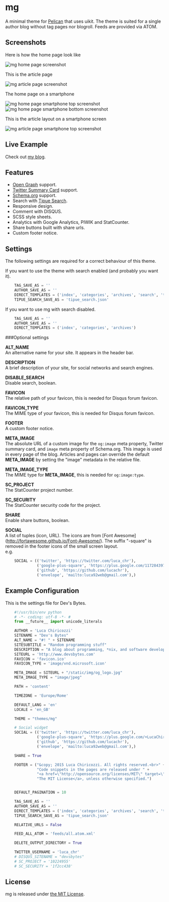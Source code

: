 mg
==============

A minimal theme for [Pelican](http://blog.getpelican.com/) that uses uikit.
The theme is suited for a single author blog without tag pages nor
blogroll. Feeds are provided via ATOM.


Screenshots 
--------------

Here is how the home page look like

![mg home page screenshot](https://raw.githubusercontent.com/lucachr/pelican-mg/master/home-page-screenshot.png)

This is the article page

![mg article page screenshot](https://raw.githubusercontent.com/lucachr/pelican-mg/master/article-screenshot.png)

The home page on a smartphone 

![mg home page smartphone top screenshot](https://github.com/lucachr/pelican-mg/blob/master/home-page-smartphone-top.png)
![mg home page smartphone bottom screenshot](https://github.com/lucachr/pelican-mg/blob/master/home-page-smartphone-bottom.png)

This is the article layout on a smartphone screen

![mg article page smartphone top screenshot](https://raw.githubusercontent.com/lucachr/pelican-mg/master/article-page-smartphone-top.png)

Live Example
--------------
Check out [my blog](http://www.devsbytes.com).

Features
--------------

* [Open Graph](http://ogp.me) support.
* [Twitter Summary Card](https://dev.twitter.com/cards/types/summary) support.
* [Schema.org](http://schema.org) support.
* Search with [Tipue Search](http://www.tipue.com/search).
* Responsive design.
* Comment with DISQUS.
* SCSS style sheets.
* Analytics with Google Analytics, PIWIK and StatCounter.
* Share buttons built with share urls.
* Custom footer notice.

Settings
--------------

The following settings are required for a correct behaviour of this theme.

If you want to use the theme with search enabled (and probably you want it).

```python
    TAG_SAVE_AS = ''
    AUTHOR_SAVE_AS = ''
    DIRECT_TEMPLATES = ('index', 'categories', 'archives', 'search', 'tipue_search')
    TIPUE_SEARCH_SAVE_AS = 'tipue_search.json'
```

If you want to use mg with search disabled.

```python
    TAG_SAVE_AS = ''
    AUTHOR_SAVE_AS = ''
    DIRECT_TEMPLATES = ('index', 'categories', 'archives')
```

###Optional settings

**ALT_NAME**  
An alternative name for your site. It appears in the header bar.

**DESCRIPTION**  
A brief description of your site, for social networks and search engines.

**DISABLE_SEARCH**  
Disable search, boolean.

**FAVICON**  
The relative path of your favicon, this is needed for Disqus forum favicon.

**FAVICON_TYPE**  
The MIME type of your favicon, this is needed for Disqus forum favicon.

**FOOTER**  
A custom footer notice.

**META_IMAGE**  
The absolute URL of a custom image for the `og:image` meta property, Twitter 
summary card, and `image` meta property of Schema.org. This image is used in 
every page of the blog. Articles and pages can override the default 
**META_IMAGE** by setting the "image" metadata in the relative file.  

**META_IMAGE_TYPE**  
The MIME type for **META_IMAGE**, this is needed for `og:image:type`.

**SC_PROJECT**   
The StatCounter project number.  

**SC_SECURITY**   
The StatCounter security code for the project.

**SHARE**  
Enable share buttons, boolean.

**SOCIAL**  
A list of tuples (icon, URL). The icons are from [Font Awesome]
(http://fortawesome.github.io/Font-Awesome/). The suffix "-square" is removed 
in the footer icons of the small screen layout.   
e.g.   
```python
    SOCIAL = (('twitter', 'https://twitter.com/luca_chr'),
              ('google-plus-square', 'https://plus.google.com/117284397605208270870'),
              ('github', 'https://github.com/lucachr'),
              ('envelope', 'mailto:luca92web@gmail.com'),)
```

Example Configuration
----------------------

This is the settings file for Dev's Bytes.

```python
    #!/usr/bin/env python
    # -*- coding: utf-8 -*- #
    from __future__ import unicode_literals

    AUTHOR = 'Luca Chiricozzi'
    SITENAME = "Dev's Bytes"
    ALT_NAME = "#! " + SITENAME
    SITESUBTITLE = "Random programming stuff"
    DESCRIPTION = "A blog about programming, *nix, and software development."
    SITEURL = 'http://www.devsbytes.com'
    FAVICON = 'favicon.ico'
    FAVICON_TYPE = 'image/vnd.microsoft.icon'

    META_IMAGE = SITEURL + "/static/img/og_logo.jpg"
    META_IMAGE_TYPE = "image/jpeg"

    PATH = 'content'

    TIMEZONE = 'Europe/Rome'

    DEFAULT_LANG = 'en'
    LOCALE = 'en_GB'

    THEME = "themes/mg"

    # Social widget
    SOCIAL = (('twitter', 'https://twitter.com/luca_chr'),
              ('google-plus-square', 'https://plus.google.com/+LucaChiricozzi'),
              ('github', 'https://github.com/lucachr'),
              ('envelope', 'mailto:luca92web@gmail.com'),)

    SHARE = True

    FOOTER = ("&copy; 2015 Luca Chiricozzi. All rights reserved.<br>" +
              "Code snippets in the pages are released under " +
              "<a href=\"http://opensource.org/licenses/MIT\" target=\"_blank\">" +
              "The MIT License</a>, unless otherwise specified.")


    DEFAULT_PAGINATION = 10

    TAG_SAVE_AS = ''
    AUTHOR_SAVE_AS = ''
    DIRECT_TEMPLATES = ('index', 'categories', 'archives', 'search', 'tipue_search')
    TIPUE_SEARCH_SAVE_AS = 'tipue_search.json'

    RELATIVE_URLS = False

    FEED_ALL_ATOM = 'feeds/all.atom.xml'

    DELETE_OUTPUT_DIRECTORY = True

    TWITTER_USERNAME = 'luca_chr'
    # DISQUS_SITENAME = "devsbytes"
    # SC_PROJECT = '10224955'
    # SC_SECURITY = '1f2cc438'

```

License
---------

mg is released under [the MIT License](http://opensource.org/licenses/MIT).
